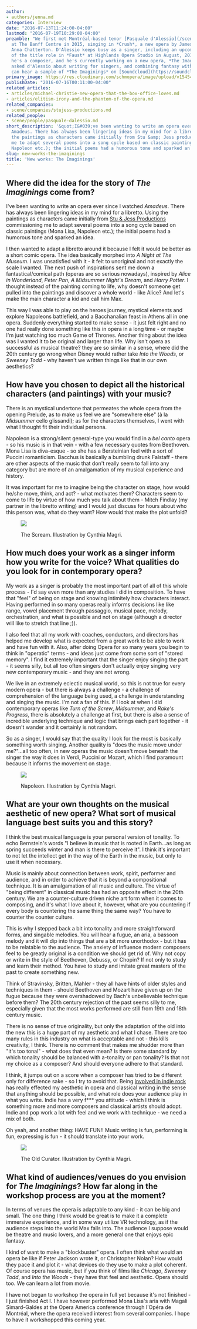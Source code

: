 ```yaml
---
author:
- authors/jenna.md
categories: Interview
date: "2016-07-13T11:24:00-04:00"
lastmod: "2016-07-19T10:29:00-04:00"
preamble: "We first met Montréal-based tenor [Pasquale d'Alessio](/scene/people/pasquale-dalessio/)
  at The Banff Centre in 2015, singing in *Crush*, a new opera by James Rolfe and
  Anna Chatterton. D'Alessio keeps busy as a singer, including an upcoming performance
  of the title role in *Faust* at Highlands Opera Studio in August, 2016. Offstage,
  he's a composer, and he's currently working on a new opera, *The Imaginings*. We
  asked d'Alessio about writing for singers, and combining fantasy with opera. \n\nYou
  can hear a sample of *The Imaginings* on [Soundcloud](https://soundcloud.com/modernfugues/the-imaginins-demosections)."
primary_image: https://res.cloudinary.com/schmopera/image/upload/v1545409169/media/webhook-uploads/1468424654892/2016-07-13---Pasquale-Dalessio.jpg.jpg
publishDate: "2016-07-16T00:11:00-04:00"
related_articles:
- articles/michael-christie-new-opera-that-the-box-office-loves.md
- articles/elitism-irony-and-the-phantom-of-the-opera.md
related_companies:
- scene/companies/stujess-productions.md
related_people:
- scene/people/pasquale-dalessio.md
short_description: '&quot;I&#039;ve been wanting to write an opera ever since I watched
  Amadeus. There has always been lingering ideas in my mind for a libretto. Using
  the paintings as characters came initially from Stu &amp; Jess productions commissioning
  me to adapt several poems into a song cycle based on classic paintings (Mona Lisa,
  Napoleon etc.); the initial poems had a humorous tone and sparked an idea.&quot;'
slug: new-works-the-imaginings
title: 'New works: The Imaginings'
---
```


## Where did the idea for the story of *The Imaginings* come from?

I've been wanting to write an opera ever since I watched *Amadeus*. There has always been lingering ideas in my mind for a libretto. Using the paintings as characters came initially from [Stu & Jess Productions](/scene/companies/stujess-productions/) commissioning me to adapt several poems into a song cycle based on classic paintings (Mona Lisa, Napoleon etc.); the initial poems had a humorous tone and sparked an idea. 

I then wanted to adapt a libretto around it because I felt it would be better as a short comic opera. The idea basically morphed into *A Night at The Museum*. I was unsatisfied with it - it felt to unoriginal and not exactly the scale I wanted. The next push of inspirations sent me down a fantastical/comical path (operas are so serious nowadays), inspired by *Alice in Wonderland*, *Peter Pan*, *A Midsummer Night's Dream*, and *Harry Potter*. I thought instead of the painting coming to life, why doesn't someone get pulled into the paintings and discover a whole world - like Alice? And let's make the main character a kid and call him Max. 

This way I was able to play on the heroes journey, mystical elements and explore Napoleons battlefield, and a Bacchanalian feast in Athens all in one opera. Suddenly everything started to make sense - it just felt right and no one had really done something like this in opera in a long time  - or maybe I'm just watching too much Game of Thrones. Another thing about the idea was I wanted it to be original and larger than life. Why isn't opera as successful as musical theatre? they are so similar in a sense, where did the 20th century go wrong when Disney would rather take *Into the Woods*, or *Sweeney Todd* - why haven't we written things like that in our own aesthetics? 

## How have you chosen to depict all the historical characters (and paintings) with your music?

There is an mystical undertone that permeates the whole opera from the opening Prelude, as to make us feel we are "somewhere else" (à la *Midsummer* cello glissandi); as for the characters themselves, I went with what I thought fit their individual persona. 

Napoleon is a strong/silent general-type you would find in a *bel canto* opera - so his music is in that vein - with a few necessary quotes from Beethoven. Mona Lisa is diva-esque - so she has a Bersteinian feel with a sort of Puccini romanticism. Bacchus is basically a bumbling drunk Falstaff - there are other aspects of the music that don't really seem to fall into any category but are more of an amalgamation of my musical experience and history. 

It was important for me to imagine being the character on stage, how would he/she move, think, and act? - what motivates them? Characters seem to come to life by virtue of how much you talk about them - Mitch Findlay (my partner in the libretto writing) and I would just discuss for hours about who this person was, what do they want? How would that make the plot unfold?

<figure data-type="image">

![](https://res.cloudinary.com/schmopera/image/upload/v1545409169/media/webhook-uploads/1468424901808/2016-07-13---The-Scream.jpg.jpg)
<figcaption>The Scream. Illustration by Cynthia Magri.</figcaption>
</figure>

## How much does your work as a singer inform how you write for the voice? What qualities do you look for in contemporary opera?

My work as a singer is probably the most important part of all of this whole process - I'd say even more than any studies I did in composition. To have that "feel" of being on stage and knowing intimitely how characters interact. Having performed in so many operas really informs decisions like like range, vowel placement through passaggio, musical pace, melody, orchestration, and what is possible and not on stage (although a director will like to stretch that line ;)).

I also feel that all my work with coaches, conductors, and directors has helped me develop what is expected from a great work to be able to work and have fun with it. Also, after doing Opera for so many years you begin to think in "operatic" terms - and ideas just come from some sort of "stored memory". I find it extremely important that the singer enjoy singing the part - it seems silly, but all too often singers don't actually enjoy singing very new contemporary music - and they are not wrong. 

We live in an extremely eclectic musical world, so this is not true for every modern opera - but there is always a challenge - a challenge of comprehension of the language being used, a challenge in understanding and singing the music. I'm not a fan of this. If I look at when I did contemporary operas like *Turn of the Screw*, *Midsummer*, and *Rake's Progress*, there is absolutely a challenge at first, but there is also a sense of incredible underlying technique and logic that brings each part together - it doesn't wander and it certainly is not random. 

So as a singer, I would say that the quality I look for the most is basically something worth singing. Another quality is "does the music move under me?"...all too often, in new operas the music doesn't move beneath the singer the way it does in Verdi, Puccini or Mozart, which I find paramount because it informs the movement on stage.  

<figure data-type="image">

![](https://res.cloudinary.com/schmopera/image/upload/v1545409169/media/webhook-uploads/1468424885254/2016-07-13---Napoleon.jpg.jpg)
<figcaption>Napoleon. Illustration by Cynthia Magri.</figcaption>
</figure>

## What are your own thoughts on the musical aesthetic of new opera? What sort of musical language best suits you and this story?

I think the best musical language is your personal version of tonality. To echo Bernstein's words "I believe in music that is rooted in Earth...as long as spring succeeds winter and man is there to perceive it". I think it's important to not let the intellect get in the way of the Earth in the music, but only to use it when necessary. 

Music is mainly about connection between work, spirit, performer and audience, and in order to achieve that it is beyond a compositional technique. It is an amalgamation of all music and culture. The virtue of "being different" in classical music has had an opposite effect in the 20th century. We are a counter-culture driven niche art form when it comes to composing, and it's what I love about it, however, what are you countering if every body is countering the same thing the same way? You have to counter the counter culture. 

This is why I stepped back a bit into tonality and more straightforward forms, and singable melodies. You will hear a fugue, an aria, a bassoon melody and it will dip into things that are a bit more unorthodox - but it has to be relatable to the audience. The anxiety of influence modern composers feel to be greatly original is a condition we should get rid of. Why not copy or write in the style of Beethoven, Debussy, or Chopin? If not only to study and learn their method. You have to study and imitate great masters of the past to create something new. 

Think of Stravinsky, Britten, Mahler - they all have hints of older styles and techniques in them - should Beethoven and Mozart have given up on the fugue because they were overshadowed by Bach's unbelievable technique before them? The 20th century rejection of the past seems silly to me, especially given that the most works performed are still from 19th and 18th century music.

There is no sense of true originality, but only the adaptation of the old into the new this is a huge part of my aesthetic and what I chase. There are too many rules in this industry on what is acceptable and not - this kills creativity, I think. There is no comment that makes me shudder more than "it's too tonal" - what does that even mean? Is there some standard by which tonality should be balanced with a-tonality or pan tonality? Is that not my choice as a composer? And should everyone adhere to that standard. 

I think, it jumps out on a score when a composer has tried to be different only for difference sake - so I try to avoid that. Being [involved in indie rock](https://videoman.bandcamp.com/) has really effected my aesthetic in opera and classical writing in the sense that anything should be possible, and what role does your audience play in what you write. Indie has a very f\*\*\* you attitude - which I think is something more and more composers and classical artists should adopt. Indie and pop work a lot with feel and we work with technique - we need a mix of both. 

Oh yeah, and another thing: HAVE FUN!! Music writing is fun, performing is fun, expressing is fun - it should translate into your work. 

<figure data-type="image">

![](https://res.cloudinary.com/schmopera/image/upload/v1545409169/media/webhook-uploads/1468424868409/2016-07-13---Old-Curator.jpg.jpg)
<figcaption>The Old Curator. Illustration by Cynthia Magri.</figcaption>
</figure>

## What kind of audiences/venues do you envision for *The Imaginings*? How far along in the workshop process are you at the moment?

In terms of venues the opera is adaptable to any kind - it can be big and small. The one thing I think would be great is to make it a complete immersive experience, and in some way utilize VR technology, as if the audience steps into the world Max falls into. The audience I suppose would be theatre and music lovers, and a more general one that enjoys epic fantasy. 

I kind of want to make a "blockbuster" opera. I often think what would an opera be like if Peter Jackson wrote it, or Christopher Nolan? How would they pace it and plot it - what devices do they use to make a plot coherent. Of course opera has music, but if you think of films like *Chicago*, *Sweeney Todd*, and *Into the Woods* - they have that feel and aesthetic. Opera should too. We can learn a lot from movie. 

I have not began to workshop the opera in full yet because it's not finished - I just finished Act I. I have however performed Mona Lisa's aria with Magali Simard-Galdes at the Opera America conference through l'Opéra de Montréal, where the opera received interest from several companies. I hope to have it workshopped this coming year. 
